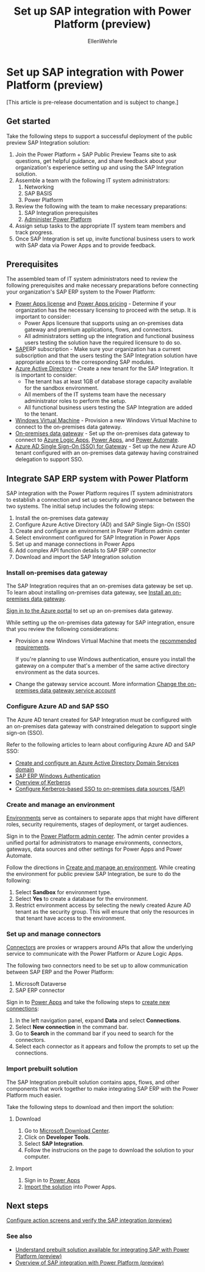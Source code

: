﻿---
title: Set up SAP integration with Power Platform (preview)
description: Learn about the requirements to configure SAP integration, and prepare your on-premises SAP infrastructure to connect with Power Platform.
services: ''
suite: flow
documentationcenter: na
author: EllenWehrle
manager: jongilman88
editor: ''
tags: ''
ms.devlang: na
ms.subservice: cloud-flow
ms.topic: article
ms.tgt_pltfrm: na
ms.workload: na
ms.date: 09/19/2022
ms.author: ellenwehrle
search.app: 
  - Flow
search.audienceType: 
  - flowmaker
  - enduser
---

# Set up SAP integration with Power Platform (preview)

[This article is pre-release documentation and is subject to change.]

## Get started

Take the following steps to support a successful deployment of the public preview SAP Integration solution:

1. Join the Power Platform + SAP Public Preview Teams site to ask questions, get helpful guidance, and share feedback about your organization's experience setting up and using the SAP Integration solution.
1. Assemble a team with the following IT system administrators:
    1. Networking
    1. SAP BASIS
    1. Power Platform
1. Review the following with the team to make necessary preparations:
    1. SAP Integration prerequisites
    1. [Administer Power Platform](/power-platform/admin/admin-documentation)
1. Assign setup tasks to the appropriate IT system team members and track progress.
1. Once SAP Integration is set up, invite functional business users to work with SAP data via Power Apps and to provide feedback.

## Prerequisites

The assembled team of IT system administrators need to review the following prerequisites and make necessary preparations before connecting your organization's SAP ERP system to the Power Platform:

- [Power Apps license](/power-platform/admin/about-powerapps-perapp) and [Power Apps pricing](https://powerapps.microsoft.com/en-us/pricing/) - Determine if your organization has the necessary licensing to proceed with the setup. It is important to consider:
  - Power Apps licensure that supports using an on-premises data gateway and premium applications, flows, and connectors.
  - All administrators setting up the integration and functional business users testing the solution have the required licensure to do so.
- [SAP](http://www.sap.com/)ERP subscription - Make sure your organization has a current subscription and that the users testing the SAP Integration solution have appropriate access to the corresponding SAP modules.
- [Azure Active Directory](/azure/active-directory/develop/quickstart-create-new-tenant) - Create a new tenant for the SAP Integration.  It is important to consider:
  - The tenant has at least 1GB of database storage capacity available for the sandbox environment.
  - All members of the IT systems team have the necessary administrator roles to perform the setup.
  - All functional business users testing the SAP Integration are added to the tenant.
- [Windows Virtual Machine](/virtualization/hyper-v-on-windows/quick-start/quick-create-virtual-machine) - Provision a new Windows Virtual Machine to connect to the on-premises data gateway.
- [On-premises data gateway](/data-integration/gateway/service-gateway-install) - Set up the on-premises data gateway to connect to [Azure Logic Apps](/azure/logic-apps/logic-apps-gateway-install), [Power Apps](/power-apps/maker/canvas-apps/gateway-reference), and [Power Automate](/power-automate/gateway-reference).
- [Azure AD Single Sign-On (SSO) for Gateway](/power-bi/admin/service-admin-portal-integration#azure-ad-single-sign-on-sso-for-gateway) - Set up the new Azure AD tenant configured with an on-premises data gateway having constrained delegation to support SSO.

## Integrate SAP ERP system with Power Platform

SAP integration with the Power Platform requires IT system administrators to establish a connection and set up security and governance between the two systems. The initial setup includes the following steps:

1. Install the on-premises data gateway
1. Configure Azure Active Directory (AD) and SAP Single Sign-On (SSO)
1. Create and configure an environment in Power Platform admin center
1. Select environment configured for SAP Integration in Power Apps
1. Set up and manage connections in Power Apps
1. Add complex API function details to SAP ERP connector
1. Download and import the SAP Integration solution

### Install on-premises data gateway

The SAP Integration requires that an on-premises data gateway be set up.
To learn about installing on-premises data gateway, see [Install an on-premises data gateway](/data-integration/gateway/service-gateway-install).

[Sign in to the Azure portal](http://www.portal.azure.com) to set up an on-premises data gateway.

While setting up the on-premises data gateway for SAP integration, ensure that you review the following considerations:

- Provision a new Windows Virtual Machine that meets the [recommended requirements](/data-integration/gateway/service-gateway-install#recommended).

    If you're planning to use Windows authentication, ensure you install the gateway on a computer that's a member of the same active directory environment as the data sources.

- Change the gateway service account. More information [Change the on-premises data gateway service account](/data-integration/gateway/service-gateway-service-account)

### Configure Azure AD and SAP SSO

The Azure AD tenant created for SAP Integration must be configured with an on-premises data gateway with constrained delegation to support single sign-on (SSO).

Refer to the following articles to learn about configuring Azure AD and SAP SSO:

- [Create and configure an Azure Active Directory Domain Services domain](/azure/active-directory-domain-services/tutorial-create-instance)  
- [SAP ERP Windows Authentication](/connectors/saperp/#authentication)
- [Overview of Kerberos](/data-integration/gateway/service-gateway-service-account)
- [Configure Kerberos-based SSO to on-premises data sources (SAP)](/power-bi/connect-data/service-gateway-sso-kerberos)

### Create and manage an environment

[Environments](/power-platform/admin/environments-overview) serve as containers to separate apps that might have different roles, security requirements, stages of deployment, or target audiences.

Sign in to the [Power Platform admin center](<https://admin.powerplatform.microsoft.com>). The admin center provides a unified portal for administrators to manage environments, connectors, gateways, data sources and other settings for Power Apps and Power Automate.

Follow the directions in [Create and manage an environment](/power-platform/admin/create-environment). While creating the environment for public preview SAP Integration, be sure to do the following:

1. Select **Sandbox** for environment type.
1. Select **Yes** to create a database for the environment.
1. Restrict environment access by selecting the newly created Azure AD tenant as the security group. This will ensure that only the resources in that tenant have access to the environment.

### Set up and manage connectors

[Connectors](/connectors/connectors) are proxies or wrappers around APIs that allow the underlying service to communicate with the Power Platform or Azure Logic Apps.

The following two connectors need to be set up to allow communication between SAP ERP and the Power Platform:

1. Microsoft Dataverse
1. SAP ERP connector

Sign in to [Power Apps](https://make.powerapps.com) and take the following steps to [create new connections](/power-apps/maker/canvas-apps/add-manage-connections#create-a-new-connection):

1. In the left navigation panel, expand **Data** and select **Connections**.
1. Select **New connection** in the command bar.
1. Go to **Search** in the command bar if you need to search for the connectors.
1. Select each connector as it appears and follow the prompts to set up the connections.


### Import prebuilt solution

The SAP Integration prebuilt solution contains apps, flows, and other components that work together to make integrating SAP ERP with the Power Platform much easier.

Take the following steps to download and then import the solution:

1. Download
    1. Go to [Microsoft Download Center](<https://go.microsoft.com/fwlink/p/?linkid=2208156>).
    2. Click on **Developer Tools**.
    3. Select **SAP Integration**.
    4. Follow the instrucions on the page to download the solution to your computer.

1. Import
    1. Sign in to [Power Apps](<https://make.preview.powerapps.com>)
    1. [Import the solution](/power-apps/maker/data-platform/import-update-export-solutions) into Power Apps.

## Next steps

[Configure action screens and verify the SAP integration (preview)](action-screen.md)

### See also

- [Understand prebuilt solution available for integrating SAP with Power Platform (preview)](solutions.md)
- [Overview of SAP integration with Power Platform (preview)](overview.md)
